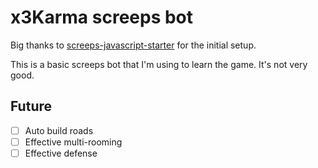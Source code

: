 # x3Karma screeps bot

Big thanks to [screeps-javascript-starter](https://github.com/benjamingorman/screeps-javascript-starter) for the initial setup.

This is a basic screeps bot that I'm using to learn the game. It's not very good.

## Future
- [ ] Auto build roads
- [ ] Effective multi-rooming
- [ ] Effective defense
